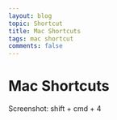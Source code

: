 ```yaml
---
layout: blog
topic: Shortcut
title: Mac Shortcuts
tags: mac shortcut
comments: false
---
```


# Mac Shortcuts

Screenshot: shift + cmd + 4

